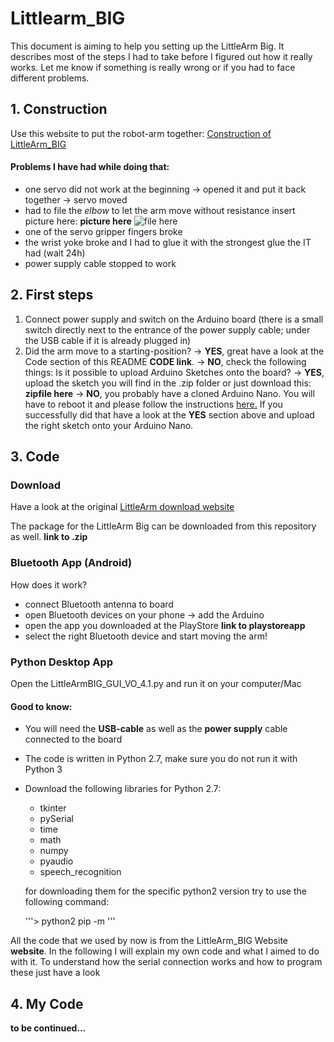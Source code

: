 # Littlearm_BIG

This document is aiming to help you setting up the LittleArm Big. It describes most of the steps I had to take before I figured out how it really works. Let me know if something is really wrong or if you had to face different problems.

## 1. Construction ##

Use this website to put the robot-arm together:
[Construction of LittleArm_BIG](http://www.instructables.com/id/LittleArm-Big/  "Construction of LittleArm_BIG")

#### Problems I have had while doing that: ####
* one servo did not work at the beginning -> opened it and put it back together -> servo moved
* had to file the *elbow* to let the arm move without resistance
insert picture here: **picture here** ![file here](/path/img.jpg "elbow")
* one of the servo gripper fingers broke
* the wrist yoke broke and I had to glue it with the strongest glue the IT had (wait 24h)
* power supply cable stopped to work

## 2. First steps ##
1. Connect power supply and switch on the Arduino board (there is a small switch directly next to the entrance of the power supply cable; under the USB cable if it is already plugged in)
2. Did the arm move to a starting-position?
      -> **YES**, great have a look at the Code section of this README **CODE link**.
      -> **NO**, check the following things:
          Is it possible to upload Arduino Sketches onto the board?
          -> **YES**, upload the sketch you will find in the .zip folder or just download this: **zipfile here**
          -> **NO**, you probably have a cloned Arduino Nano. You will have to reboot it and please follow the instructions [here.](http://www.instructables.com/id/How-To-Burn-a-Bootloader-to-Clone-Arduino-Nano-30/  "Bootloader") If you successfully did that have a look at the **YES** section above and upload the right sketch onto your Arduino Nano.

## 3. Code ##

### Download ##
Have a look at the original [LittleArm download website](https://www.littlearmrobot.com/downloads.html  "Downloads")

The package for the LittleArm Big can be downloaded from this repository as well. **link to .zip**

### Bluetooth App (Android) ###

How does it work?
* connect Bluetooth antenna to board
* open Bluetooth devices on your phone -> add the Arduino
* open the app you downloaded at the PlayStore **link to playstoreapp**
* select the right Bluetooth device and start moving the arm!

### Python Desktop App ###
Open the LittleArmBIG_GUI_VO_4.1.py and run it on your computer/Mac

#### Good to know: ####
* You will need the **USB-cable** as well as the **power supply** cable connected to the board
* The code is written in Python 2.7, make sure you do not run it with Python 3
* Download the following libraries for Python 2.7:
    * tkinter
    * pySerial
    * time
    * math
    * numpy
    * pyaudio
    * speech_recognition

  for downloading them for the specific python2 version try to use the following command:

  '''> python2 pip -m <libary>'''


All the code that we used by now is from the LittleArm_BIG Website **website**. In the following I will explain my own code and what I aimed to do with it. To understand how the serial connection works and how to program these just have a look

## 4. My Code ##
**to be continued...**
